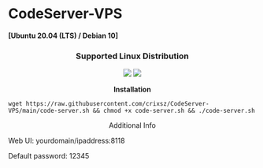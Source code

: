 # CodeServer-VPS
**[Ubuntu 20.04 (LTS) / Debian 10]**
<h3 align="center">Supported Linux Distribution</h3>
<p align="center">
  <a><img src="https://img.shields.io/badge/Support-Ubuntu-red.svg"></a>
  <a><img src="https://img.shields.io/badge/Support-Debian-red.svg"></a>
  
</p>
<p align="center"><b>Installation </b></p>

```
wget https://raw.githubusercontent.com/crixsz/CodeServer-VPS/main/code-server.sh && chmod +x code-server.sh && ./code-server.sh
```
<p align="center"><bold>Additional Info</bold></p>
<p><bold>Web UI: yourdomain/ipaddress:8118</bold></p>
<p><bold>Default password: 12345</bold></p>
